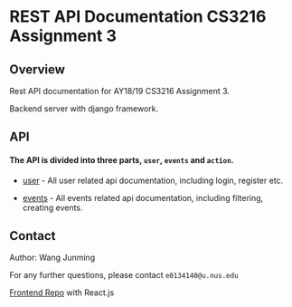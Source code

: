 # REST API Documentation CS3216 Assignment 3

## Overview

Rest API documentation for AY18/19 CS3216 Assignment 3.

Backend server with django framework.

## API 

#### The API is divided into three parts, `user`, `events` and `action`.

* [user](apidoc) - All user related api documentation, including login, register etc.

* [events](apidoc/events.md) - All events related api documentation, including filtering, creating events.

## Contact

Author: Wang Junming

For any further questions, please contact `e0134140@u.nus.edu`

[Frontend Repo](https://github.com/CS3216-Assignment3/frontend) with React.js